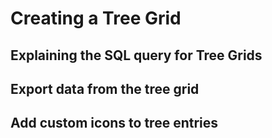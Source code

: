 # Creating a Tree Grid

## Explaining the SQL query for Tree Grids

## Export data from the tree grid

## Add custom icons to tree entries